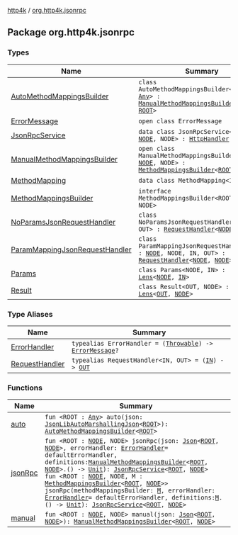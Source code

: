 [http4k](../index.md) / [org.http4k.jsonrpc](./index.md)

## Package org.http4k.jsonrpc

### Types

| Name | Summary |
|---|---|
| [AutoMethodMappingsBuilder](-auto-method-mappings-builder/index.md) | `class AutoMethodMappingsBuilder<ROOT : `[`Any`](https://kotlinlang.org/api/latest/jvm/stdlib/kotlin/-any/index.html)`> : `[`ManualMethodMappingsBuilder`](-manual-method-mappings-builder/index.md)`<`[`ROOT`](-auto-method-mappings-builder/index.md#ROOT)`, `[`ROOT`](-auto-method-mappings-builder/index.md#ROOT)`>` |
| [ErrorMessage](-error-message/index.md) | `open class ErrorMessage` |
| [JsonRpcService](-json-rpc-service/index.md) | `data class JsonRpcService<ROOT : `[`NODE`](-json-rpc-service/index.md#NODE)`, NODE> : `[`HttpHandler`](../org.http4k.core/-http-handler.md) |
| [ManualMethodMappingsBuilder](-manual-method-mappings-builder/index.md) | `open class ManualMethodMappingsBuilder<ROOT : `[`NODE`](-manual-method-mappings-builder/index.md#NODE)`, NODE> : `[`MethodMappingsBuilder`](-method-mappings-builder/index.md)`<`[`ROOT`](-manual-method-mappings-builder/index.md#ROOT)`, `[`NODE`](-manual-method-mappings-builder/index.md#NODE)`>` |
| [MethodMapping](-method-mapping/index.md) | `data class MethodMapping<IN, OUT>` |
| [MethodMappingsBuilder](-method-mappings-builder/index.md) | `interface MethodMappingsBuilder<ROOT : `[`NODE`](-method-mappings-builder/index.md#NODE)`, NODE>` |
| [NoParamsJsonRequestHandler](-no-params-json-request-handler/index.md) | `class NoParamsJsonRequestHandler<NODE, OUT> : `[`RequestHandler`](-request-handler.md)`<`[`NODE`](-no-params-json-request-handler/index.md#NODE)`, `[`NODE`](-no-params-json-request-handler/index.md#NODE)`>` |
| [ParamMappingJsonRequestHandler](-param-mapping-json-request-handler/index.md) | `class ParamMappingJsonRequestHandler<ROOT : `[`NODE`](-param-mapping-json-request-handler/index.md#NODE)`, NODE, IN, OUT> : `[`RequestHandler`](-request-handler.md)`<`[`NODE`](-param-mapping-json-request-handler/index.md#NODE)`, `[`NODE`](-param-mapping-json-request-handler/index.md#NODE)`>` |
| [Params](-params/index.md) | `class Params<NODE, IN> : `[`Lens`](../org.http4k.lens/-lens/index.md)`<`[`NODE`](-params/index.md#NODE)`, `[`IN`](-params/index.md#IN)`>` |
| [Result](-result/index.md) | `class Result<OUT, NODE> : `[`Lens`](../org.http4k.lens/-lens/index.md)`<`[`OUT`](-result/index.md#OUT)`, `[`NODE`](-result/index.md#NODE)`>` |

### Type Aliases

| Name | Summary |
|---|---|
| [ErrorHandler](-error-handler.md) | `typealias ErrorHandler = (`[`Throwable`](https://kotlinlang.org/api/latest/jvm/stdlib/kotlin/-throwable/index.html)`) -> `[`ErrorMessage`](-error-message/index.md)`?` |
| [RequestHandler](-request-handler.md) | `typealias RequestHandler<IN, OUT> = (`[`IN`](-request-handler.md#IN)`) -> `[`OUT`](-request-handler.md#OUT) |

### Functions

| Name | Summary |
|---|---|
| [auto](auto.md) | `fun <ROOT : `[`Any`](https://kotlinlang.org/api/latest/jvm/stdlib/kotlin/-any/index.html)`> auto(json: `[`JsonLibAutoMarshallingJson`](../org.http4k.format/-json-lib-auto-marshalling-json/index.md)`<`[`ROOT`](auto.md#ROOT)`>): `[`AutoMethodMappingsBuilder`](-auto-method-mappings-builder/index.md)`<`[`ROOT`](auto.md#ROOT)`>` |
| [jsonRpc](json-rpc.md) | `fun <ROOT : `[`NODE`](json-rpc.md#NODE)`, NODE> jsonRpc(json: `[`Json`](../org.http4k.format/-json/index.md)`<`[`ROOT`](json-rpc.md#ROOT)`, `[`NODE`](json-rpc.md#NODE)`>, errorHandler: `[`ErrorHandler`](-error-handler.md)` = defaultErrorHandler, definitions: `[`ManualMethodMappingsBuilder`](-manual-method-mappings-builder/index.md)`<`[`ROOT`](json-rpc.md#ROOT)`, `[`NODE`](json-rpc.md#NODE)`>.() -> `[`Unit`](https://kotlinlang.org/api/latest/jvm/stdlib/kotlin/-unit/index.html)`): `[`JsonRpcService`](-json-rpc-service/index.md)`<`[`ROOT`](json-rpc.md#ROOT)`, `[`NODE`](json-rpc.md#NODE)`>`<br>`fun <ROOT : `[`NODE`](json-rpc.md#NODE)`, NODE, M : `[`MethodMappingsBuilder`](-method-mappings-builder/index.md)`<`[`ROOT`](json-rpc.md#ROOT)`, `[`NODE`](json-rpc.md#NODE)`>> jsonRpc(methodMappingsBuilder: `[`M`](json-rpc.md#M)`, errorHandler: `[`ErrorHandler`](-error-handler.md)` = defaultErrorHandler, definitions: `[`M`](json-rpc.md#M)`.() -> `[`Unit`](https://kotlinlang.org/api/latest/jvm/stdlib/kotlin/-unit/index.html)`): `[`JsonRpcService`](-json-rpc-service/index.md)`<`[`ROOT`](json-rpc.md#ROOT)`, `[`NODE`](json-rpc.md#NODE)`>` |
| [manual](manual.md) | `fun <ROOT : `[`NODE`](manual.md#NODE)`, NODE> manual(json: `[`Json`](../org.http4k.format/-json/index.md)`<`[`ROOT`](manual.md#ROOT)`, `[`NODE`](manual.md#NODE)`>): `[`ManualMethodMappingsBuilder`](-manual-method-mappings-builder/index.md)`<`[`ROOT`](manual.md#ROOT)`, `[`NODE`](manual.md#NODE)`>` |
